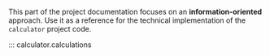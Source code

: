 This part of the project documentation focuses on 
an **information-oriented** approach. Use it as a 
reference for the technical implementation of the 
`calculator` project code.

::: calculator.calculations
